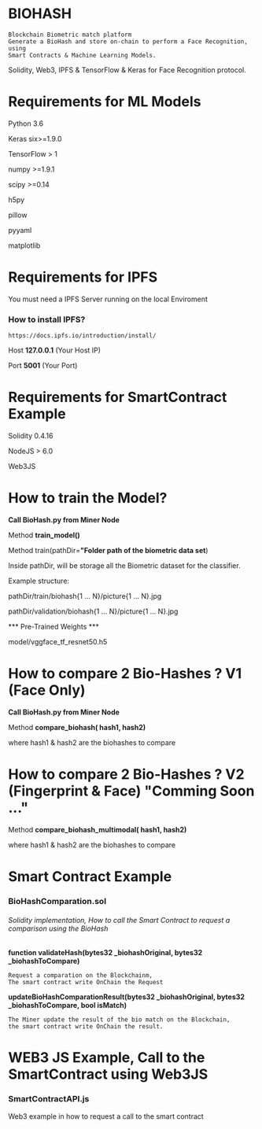 
# BIOHASH


    Blockchain Biometric match platform
    Generate a BioHash and store on-chain to perform a Face Recognition, using
    Smart Contracts & Machine Learning Models.



Solidity, Web3, IPFS & TensorFlow & Keras for Face Recognition protocol.

# Requirements for ML Models

Python 3.6

Keras six>=1.9.0

TensorFlow > 1

numpy >=1.9.1

scipy >=0.14

h5py

pillow

pyyaml

matplotlib

# Requirements for IPFS

You must need a IPFS Server running on the local Enviroment

### How to install IPFS?
    https://docs.ipfs.io/introduction/install/

Host **127.0.0.1**  (Your Host IP)

Port **5001**       (Your Port)

# Requirements for SmartContract Example

Solidity 0.4.16

NodeJS > 6.0

Web3JS

# How to train the Model?

**Call BioHash.py from Miner Node**

Method **train_model()**

Method  train(pathDir=**"Folder path of the biometric data set**)

Inside pathDir, will be storage all the Biometric dataset for the classifier.

Example structure:

pathDir/train/biohash{1 ... N}/picture{1 ... N}.jpg

pathDir/validation/biohash{1 ... N}/picture{1 ... N}.jpg

*** Pre-Trained Weights ***

model/vggface_tf_resnet50.h5


# How to compare 2 Bio-Hashes ? V1 (Face Only)


**Call BioHash.py from Miner Node**

Method **compare_biohash( hash1, hash2)**

where hash1 & hash2 are the biohashes to compare



# How to compare 2 Bio-Hashes ? V2 (Fingerprint & Face) "Comming Soon ..."

Method **compare_biohash_multimodal( hash1, hash2)**

where hash1 & hash2 are the biohashes to compare



# Smart Contract Example

### BioHashComparation.sol

###### Solidity implementation, How to call the Smart Contract to request a comparison using the BioHash



 **function validateHash(bytes32 _biohashOriginal, bytes32 _biohashToCompare)**

    Request a comparation on the Blockchainm,
    The smart contract write OnChain the Request

 **updateBioHashComparationResult(bytes32 _biohashOriginal, bytes32 _biohashToCompare, bool isMatch)**

    The Miner update the result of the bio match on the Blockchain,
    the smart contract write OnChain the result.



# WEB3 JS Example, Call to the SmartContract using  Web3JS

### SmartContractAPI.js

Web3 example in how to request a call to the smart contract
